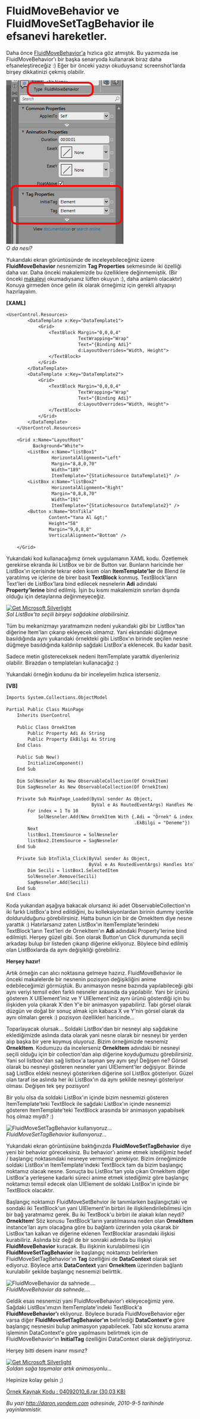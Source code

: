 # FluidMoveBehavior ve FluidMoveSetTagBehavior ile efsanevi hareketler.
Daha önce
[FluidMoveBehavior'a](http://daron.yondem.com/tr/post/024c6816-2639-4db7-8cdd-1ea688e6925d)
hızlıca göz atmıştık. Bu yazımızda ise FluidMoveBehavior'ı bir başka
senaryoda kullanarak biraz daha efsaneleştireceğiz :) Eğer bir önceki
yazıyı okuduysanız screenshot'larda birşey dikkatinizi çekmiş olabilir.

![O da nesi?](media/FluidMoveBehavior_ve_FluidMoveSetTagBehavior_ile_efsanevi_hareketler/04092010_1.png)\
*O da nesi?*

Yukarıdaki ekran görüntüsünde de inceleyebileceğiniz üzere
**FluidMoveBehavior** nesnemizim **Tag Properties** sekmesinde iki
özelliği daha var. Daha önceki makalemizde bu özelliklere değinmemiştik.
(Bir önceki
[makaleyi](http://daron.yondem.com/tr/post/024c6816-2639-4db7-8cdd-1ea688e6925d)
okumadıysanız lütfen okuyun :), daha anlamlı olacaktır) Konuya girmeden
önce gelin ilk olarak örneğimiz için gerekli altyapıyı hazırlayalım.

**[XAML]**

``` {style="font-family: consolas"}
<UserControl.Resources>
        <DataTemplate x:Key="DataTemplate1">
            <Grid>
                <TextBlock Margin="0,0,0,4"
                           TextWrapping="Wrap"
                           Text="{Binding Adi}"
                           d:LayoutOverrides="Width, Height">
                </TextBlock>
            </Grid>
        </DataTemplate>
        <DataTemplate x:Key="DataTemplate2">
            <Grid>
                <TextBlock Margin="0,0,0,4"
                           TextWrapping="Wrap"
                           Text="{Binding Adi}"
                           d:LayoutOverrides="Width, Height">
                </TextBlock>
            </Grid>
        </DataTemplate>
    </UserControl.Resources>
 
    <Grid x:Name="LayoutRoot"
          Background="White">
        <ListBox x:Name="listBox1"
                 HorizontalAlignment="Left"
                 Margin="8,8,0,70"
                 Width="189"
                 ItemTemplate="{StaticResource DataTemplate1}" />
        <ListBox x:Name="listBox2"
                 HorizontalAlignment="Right"
                 Margin="0,8,8,70"
                 Width="191"
                 ItemTemplate="{StaticResource DataTemplate2}" />
        <Button x:Name="btnTikla"
                Content="Yana Al &gt;"
                Height="58"
                Margin="9,0,8,8"
                VerticalAlignment="Bottom" />
 
    </Grid>
```

Yukarıdaki kod kullanacağımız örnek uygulamanın XAML kodu. Özetlemek
gerekirse ekranda iki ListBox ve bir de Button var. Bunların haricinde
her ListBox'ın içerisinde tekrar eden kısım olan **ItemTemplate'ler** de
Blend ile yaratılmış ve içlerine de birer basit **TextBlock** konmuş.
TextBlock'ların Text'leri de ListBox'lara bind edilecek nesnelerin
**Adi** adındaki **Property'lerine** bind edilmiş. İşin bu kısmı
makalemizin sınırları dışında olduğu için detaylarına değinmeyeceğiz.

[![Get Microsoft
Silverlight](http://go.microsoft.com/fwlink/?LinkId=161376)](http://go.microsoft.com/fwlink/?LinkID=149156&v=4.0.50401.0)\
*Sol ListBox'ta seçili birşeyi sağdakine alabilirsiniz.*

Tüm bu mekanizmayı yaratmamızın nedeni yukarıdaki gibi bir ListBox'tan
diğerine Item'ları çıkarıp ekleyecek olmamız. Yani ekrandaki düğmeye
basıldığında aynı yukarıdaki örnekteki gibi ListBox'ın birinde seçilen
nesne düğmeye basıldığında kaldırılıp sağdaki ListBox'a eklenecek. Bu
kadar basit.

Sadece metin göstereceksek nedeni ItemTemplate yarattık diyenleriniz
olabilir. Birazdan o templateları kullanacağız :)

Yukarıdaki örneğin kodunu da bir inceleyelim hızlıca isterseniz.

**[VB]**

``` {style="font-family: consolas"}
Imports System.Collections.ObjectModel
 
Partial Public Class MainPage
    Inherits UserControl
 
    Public Class OrnekItem
        Public Property Adi As String
        Public Property EkBilgi As String
    End Class
 
    Public Sub New()
        InitializeComponent()
    End Sub
 
    Dim SolNesneler As New ObservableCollection(Of OrnekItem)
    Dim SagNesneler As New ObservableCollection(Of OrnekItem)
 
    Private Sub MainPage_Loaded(ByVal sender As Object,
                                ByVal e As RoutedEventArgs) Handles Me.Loaded
        For index = 1 To 10
            SolNesneler.Add(New OrnekItem With {.Adi = "Örnek" & index,
                                                .EkBilgi = "Deneme"})
        Next
        listBox1.ItemsSource = SolNesneler
        listBox2.ItemsSource = SagNesneler
    End Sub
 
    Private Sub btnTikla_Click(ByVal sender As Object,
                               ByVal e As RoutedEventArgs) Handles btnTikla.Click
        Dim Secili = listBox1.SelectedItem
        SolNesneler.Remove(Secili)
        SagNesneler.Add(Secili)
    End Sub
End Class
```

Koda yukarıdan aşağıya bakacak olursanız iki adet
ObservableCollection'ın iki farklı ListBox'a bind edildiğini, bu
kolleksiyonlardan birinin dummy içerikle doldurulduğunu görebilirsiniz.
Hatta bunun için bir de OrnekItem diye nesne yarattık :) Hatırlarsanız
zaten ListBox'ın ItemTemplate'lerindeki TextBlock'ların Text'leri de
OrnekItem'ın **Adi** adındaki Property'lerine bind edilmişti. Herşey
güzel gibi. Son olarak Button'un Click durumunda seçili arkadaşı bulup
bir listeden çıkarıp diğerine ekliyoruz. Böylece bind edilmiş olan
ListBoxlarda da aynı değişikliği görebiliriz.

**Herşey hazır!**

Artık örneğin can alıcı noktasına gelmeye hazırız. FluidMoveBehavior ile
önceki makalelerde bir nesnenin pozisyon değişikliğini anime
edebileceğimizi görmüştük. Bu animasyon nesne bazında yapılabileceği
gibi aynı veriyi temsil eden farklı nesneler arasında da yapılabilir.
Yani bir ürünü gösteren X UIElement'iniz ve Y UIElement'iniz aynı ürünü
gösterdiği için bu ilişkiden yola çıkarak X'den Y'e bir animasyon
yapabiliriz. Tabi görsel olarak düzgün ve doğal bir sonuç almak için
kabaca X ve Y'nin görsel olarak da aynı olmaları gerek :) pozisyon
özellikleri haricinde...

Toparlayacak olursak... Soldaki ListBox'dan bir nesneyi alıp sağdakine
eklediğimizde aslında data olarak yani nesne olarak bir nesneyi bir
yerden alıp başka bir yere koymuş oluyoruz. Bizim örneğimizde nesnemiz
**OrnekItem**. Kodumuzu da incelerseniz **OrnekItem** adındaki bir
nesneyi seçili olduğu için bir collection'dan alıp diğerine koyduğumuzu
görebilirsiniz. Yani sol listbox'dan sağ listbox'a taşınan şey aynı şey!
Değişen ne? Görsel olarak bu nesneyi gösteren nesneler yani
UIElement'ler değişiyor. Birinde sağ ListBox eldeki nesneyi gösterirken
diğerine sol ListBox gösteriyor. Güzel olan taraf ise aslında her iki
ListBox'ın da aynı şekilde nesneyi gösteriyor olması. Değişen tek şey
pozisyon!

Bir yolu olsa da soldaki ListBox'ın içinde bizim nesnemizi gösteren
ItemTemplate'teki TextBlock ile sağdaki ListBox'ın içinde nesnemizi
gösteren ItemTemplate'teki TextBlock arasında bir animasyon yapabilsek
hoş olmaz mıydı? :)

![FluidMoveSetTagBehavior
kullanıyoruz...](media/FluidMoveBehavior_ve_FluidMoveSetTagBehavior_ile_efsanevi_hareketler/04092010_3.png)\
*FluidMoveSetTagBehavior kullanıyoruz...*

Yukarıdaki ekran görüntüsüne baktığınızda **FluidMoveSetTagBehavior**
diye yeni bir behavior göreceksiniz. Bu behavior'ı anime etmek
istediğimiz hedef / başlangıç noktasındaki nesneye vermemiz gerekiyor.
Bizim örneğimizde soldaki ListBox'ın ItemTemplate'indeki TextBlock tam
da bizim başlangıç noktamız olacak nesne. Sonuçta bu ListBox'tan yola
çıkan OrnekItem diğer ListBox'a yerleşene kadarki süreci anime etmek
istediğimiz göre başlangıç noktamızı temsil edecek olan UIElement de
soldaki ListBox'ın içinde bir TextBlock olacaktır.

Başlangıç noktamızı FluidMoveSetBehvior ile tanımlarken başlangıçtaki ve
sondaki iki TextBlock'un yani UIElement'in birbiri ile
ilişkilendirilebilmesi için bir bağ yaratmamız gerek. Bu iki TextBock'u
birbiri ile alakalı kılan neydi? **OrnekItem**! Söz konusu
TextBlock'ların yaratılmasına neden olan **OrnekItem** instance'ları
aynı olacağına göre bu bağlantı üzerinden yola çıkarak bir ListBox'tan
kalkan ve diğerine eklenen TextBlocklar arasındaki ilişkisi kurabiliriz.
Aslında biz değil de bir sonraki adımda bu ilişkiyi
**FluidMoveBehavior** kuracak. Bu ilişkinin kurulabilmesi için
**FluidMoveSetTagBehavior** ile başlangıç noktamızı belirlerken
FluidMoveSetTagBehavior'ın **Tag** özelliğini de **DataContext** olarak
set ediyoruz. Böylece artık **DataContext** yani **OrnekItem** üzerinden
bağlantı kurulabilir şekilde başlangıç nesnemizi belirttik.

![FluidMoveBehavior da
sahnede....](media/FluidMoveBehavior_ve_FluidMoveSetTagBehavior_ile_efsanevi_hareketler/04092010_4.png)\
*FluidMoveBehavior da sahnede....*

Geldik esas nesnemizi yani FluidMoveBehavior'ı ekleyeceğimiz yere.
Sağdaki ListBox'ımızın ItemTemplate'indeki TextBlock'a
**FluidMoveBehavior'ı** ekliyoruz. Böylece burada FluidMoveBehavior eğer
varsa diğer **FluidMoveSetTagBehavior'ın** belirlediği **DataContext'e**
göre başlangıç nesnesini bulup animasyon yapabilecek. Tabi söz konusu
arama işleminin DataContext'e göre yapılmasını belirtmek için de
FluidMoveBehavior'ın **InitialTag** özelliğini DataContext olarak
değiştiriyoruz.

Herşey bitti desem inanır mısınz?

[![Get Microsoft
Silverlight](http://go.microsoft.com/fwlink/?LinkId=161376)](http://go.microsoft.com/fwlink/?LinkID=149156&v=4.0.50401.0)\
*Soldan sağa taşımalar artık animasyonlu...*

Hepinize kolay gelsin ;)

[Örnek Kaynak Kodu : 04092010\_6.rar (30,03
KB)](media/FluidMoveBehavior_ve_FluidMoveSetTagBehavior_ile_efsanevi_hareketler/04092010_6.rar)



*Bu yazi http://daron.yondem.com adresinde, 2010-9-5 tarihinde yayinlanmistir.*
